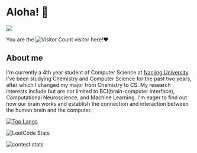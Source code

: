 # Aloha! 👋

![](https://media.giphy.com/media/bcKmIWkUMCjVm/giphy.gif)


You are the ![Visitor Count](https://profile-counter.glitch.me/yunzinan/count.svg) visitor here!❤

## About me

I'm currently a 4th year student of Computer Science at [Nanjing University](https://cs.nju.edu.cn). I've been studying Chemistry and Computer Science for the past two years, after which I changed my major from Chemistry to CS. My research interests include but are not limited to BCI(brain-computer interface), Computational Neuroscience, and Machine Learning. I'm eager to find out how our brain works and establish the connection and interaction between the human brain and the computer.



[![Top Langs](https://github-readme-stats.vercel.app/api/top-langs/?username=yunzinan&layout=compact)](https://github.com/yunzinan/github-readme-stats)

![LeetCode Stats](https://leetcard.jacoblin.cool/yue-yu-deng-yi-jiu?theme=light&font=Ubuntu&ext=heatmap&site=cn)

![contest stats](https://leetcode-badge.haozibi.dev/v1cn/card/contest-ranking/yue-yu-deng-yi-jiu.svg?lang=en)

